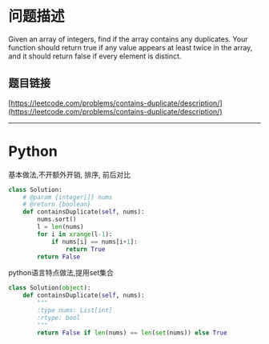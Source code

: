 # 问题描述

Given an array of integers, find if the array contains any duplicates. Your function should return true if any value appears at least twice in the array, and it should return false if every element is distinct.

## 题目链接

[https://leetcode.com/problems/contains-duplicate/description/](https://leetcode.com/problems/contains-duplicate/description/)

---

# Python
基本做法,不开额外开销, 排序, 前后对比
```python
class Solution:
    # @param {integer[]} nums
    # @return {boolean}
    def containsDuplicate(self, nums):
        nums.sort()
        l = len(nums)
        for i in xrange(l-1):
            if nums[i] == nums[i+1]:
                return True
        return False
```
python语言特点做法,提用set集合
```python
class Solution(object):
    def containsDuplicate(self, nums):
        """
        :type nums: List[int]
        :rtype: bool
        """
        return False if len(nums) == len(set(nums)) else True
```